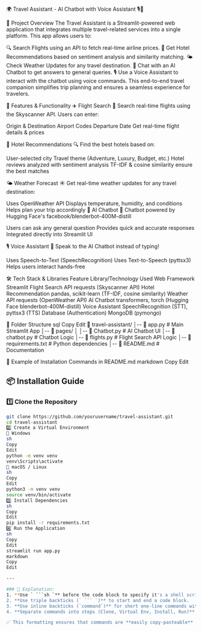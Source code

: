 🌍 Travel Assistant - AI Chatbot with Voice Assistant 🎙️🤖


📌 Project Overview
The Travel Assistant is a Streamlit-powered web application that integrates multiple travel-related services into a single platform. This app allows users to:

🔍 Search Flights using an API to fetch real-time airline prices.
🏨 Get Hotel Recommendations based on sentiment analysis and similarity matching.
🌤️ Check Weather Updates for any travel destination.
🤖 Chat with an AI Chatbot to get answers to general queries.
🎙️ Use a Voice Assistant to interact with the chatbot using voice commands.
This end-to-end travel companion simplifies trip planning and ensures a seamless experience for travelers.

🎯 Features & Functionality
✈️ Flight Search
🚀 Search real-time flights using the Skyscanner API. Users can enter:

Origin & Destination Airport Codes
Departure Date
Get real-time flight details & prices

🏨 Hotel Recommendations
🔍 Find the best hotels based on:

User-selected city
Travel theme (Adventure, Luxury, Budget, etc.)
Hotel reviews analyzed with sentiment analysis
TF-IDF & cosine similarity ensure the best matches

🌤️ Weather Forecast
☀️ Get real-time weather updates for any travel destination:

Uses OpenWeather API
Displays temperature, humidity, and conditions
Helps plan your trip accordingly
🤖 AI Chatbot
💬 Chatbot powered by Hugging Face's facebook/blenderbot-400M-distill

Users can ask any general question
Provides quick and accurate responses
Integrated directly into Streamlit UI

🎙️ Voice Assistant
🎤 Speak to the AI Chatbot instead of typing!

Uses Speech-to-Text (SpeechRecognition)
Uses Text-to-Speech (pyttsx3)
Helps users interact hands-free

🛠️ Tech Stack & Libraries
Feature	Library/Technology Used
Web Framework	Streamlit
Flight Search API	requests (Skyscanner API)
Hotel Recommendation	pandas, scikit-learn (TF-IDF, cosine similarity)
Weather API	requests (OpenWeather API)
AI Chatbot	transformers, torch (Hugging Face blenderbot-400M-distill)
Voice Assistant	SpeechRecognition (STT), pyttsx3 (TTS)
Database (Authentication)	MongoDB (pymongo)

📂 Folder Structure
sql
Copy
Edit
📁 travel-assistant/
│-- 📄 app.py                 # Main Streamlit App
│-- 📁 pages/
│   │-- 📄 Chatbot.py          # AI Chatbot UI
│-- 📄 chatbot.py             # Chatbot Logic
│-- 📄 flights.py             # Flight Search API Logic
│-- 📄 requirements.txt       # Python dependencies
│-- 📄 README.md              # Documentation


📌 Example of Installation Commands in README.md
markdown
Copy
Edit
## 📦 Installation Guide  

### 1️⃣ Clone the Repository  
```sh
git clone https://github.com/yourusername/travel-assistant.git
cd travel-assistant
2️⃣ Create a Virtual Environment
🔹 Windows
sh
Copy
Edit
python -m venv venv
venv\Scripts\activate
🔹 macOS / Linux
sh
Copy
Edit
python3 -m venv venv
source venv/bin/activate
3️⃣ Install Dependencies
sh
Copy
Edit
pip install -r requirements.txt
4️⃣ Run the Application
sh
Copy
Edit
streamlit run app.py
markdown
Copy
Edit

---

### 🔹 Explanation:
1. **Use ` ```sh `** before the code block to specify it's a shell script.  
2. **Use triple backticks (` ``` `)** to start and end a code block.  
3. **Use inline backticks (`command`)** for short one-line commands within normal text.  
4. **Separate commands into steps (Clone, Virtual Env, Install, Run)** for clarity.  

✅ This formatting ensures that commands are **easily copy-pasteable** for users. 🚀
